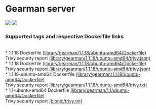 # Gearman server
[![](https://images.microbadger.com/badges/image/antonchernik/gearman.svg)](https://microbadger.com/images/antonchernik/gearman)
[![](https://images.microbadger.com/badges/version/antonchernik/gearman.svg)](https://microbadger.com/images/antonchernik/gearman)
### Supported tags and respective Dockerfile links
<br/>* 1.1.18 Dockerfile [(library/gearman/1.1.18/ubuntu-amd64/Dockerfile)](https://github.com/antonchernik/docker/blob/gearman-1.1.18-ubuntu-amd64/library/gearman/1.1.18/ubuntu-amd64/Dockerfile)<br />Trivy security report [(library/gearman/1.1.18/ubuntu-amd64/trivy.json)](https://github.com/antonchernik/docker/blob/gearman-1.1.18-ubuntu-amd64/library/gearman/1.1.18/ubuntu-amd64/trivy.json)<br />* 1.1.18 Dockerfile [(library/gearman/1.1.18/ubuntu-amd64/Dockerfile)](https://github.com/antonchernik/docker/blob/gearman-1.1.18-ubuntu-amd64/library/gearman/1.1.18/ubuntu-amd64/Dockerfile)<br />Trivy security report [(library/gearman/1.1.18/ubuntu-amd64/trivy.json)](https://github.com/antonchernik/docker/blob/gearman-1.1.18-ubuntu-amd64/library/gearman/1.1.18/ubuntu-amd64/trivy.json)<br />* 1.1.18-ubuntu-amd64 Dockerfile [(library/gearman/1.1.18/ubuntu-amd64/Dockerfile)](https://github.com/antonchernik/docker/blob/gearman-v1.1.18/library/gearman/1.1.18/ubuntu-amd64/Dockerfile)<br />Trivy security report [(library/gearman/1.1.18/ubuntu-amd64/trivy.txt)](https://github.com/antonchernik/docker/blob/gearman-v1.1.18/library/gearman/1.1.18/ubuntu-amd64/trivy.txt)<br />* 1.1-ubuntu-amd64 Dockerfile [(library/gearman/1.1/ubuntu-amd64/Dockerfile)](https://github.com/antonchernik/docker/blob/gearman-v1.1/library/gearman/1.1/ubuntu-amd64/Dockerfile)<br />Trivy security report [(bionic/trivy.txt)](https://github.com/antonchernik/docker/blob/gearman-v1.1/library/gearman/1.1/ubuntu-amd64/trivy.txt)<br />
